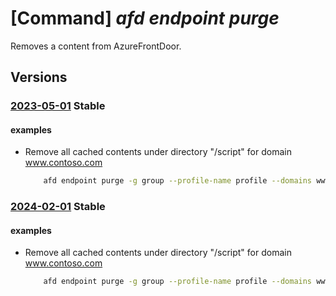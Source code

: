 # [Command] _afd endpoint purge_

Removes a content from AzureFrontDoor.

## Versions

### [2023-05-01](/Resources/mgmt-plane/L3N1YnNjcmlwdGlvbnMve30vcmVzb3VyY2Vncm91cHMve30vcHJvdmlkZXJzL21pY3Jvc29mdC5jZG4vcHJvZmlsZXMve30vYWZkZW5kcG9pbnRzL3t9L3B1cmdl/2023-05-01.xml) **Stable**

<!-- mgmt-plane /subscriptions/{}/resourcegroups/{}/providers/microsoft.cdn/profiles/{}/afdendpoints/{}/purge 2023-05-01 -->

#### examples

- Remove all cached contents under directory "/script" for domain www.contoso.com
    ```bash
        afd endpoint purge -g group --profile-name profile --domains www.contoso.com --content-paths '/scripts/*'
    ```

### [2024-02-01](/Resources/mgmt-plane/L3N1YnNjcmlwdGlvbnMve30vcmVzb3VyY2Vncm91cHMve30vcHJvdmlkZXJzL21pY3Jvc29mdC5jZG4vcHJvZmlsZXMve30vYWZkZW5kcG9pbnRzL3t9L3B1cmdl/2024-02-01.xml) **Stable**

<!-- mgmt-plane /subscriptions/{}/resourcegroups/{}/providers/microsoft.cdn/profiles/{}/afdendpoints/{}/purge 2024-02-01 -->

#### examples

- Remove all cached contents under directory "/script" for domain www.contoso.com
    ```bash
        afd endpoint purge -g group --profile-name profile --domains www.contoso.com --content-paths '/scripts/*'
    ```
